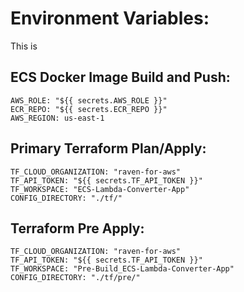 # Environment Variables:

This is 

## ECS Docker Image Build and Push:
```AWS_ROLE: "${{ secrets.AWS_ROLE }}"``` \
```ECR_REPO: "${{ secrets.ECR_REPO }}"``` \
```AWS_REGION: us-east-1```

## Primary Terraform Plan/Apply:
```TF_CLOUD_ORGANIZATION: "raven-for-aws"``` \
```TF_API_TOKEN: "${{ secrets.TF_API_TOKEN }}"``` \
```TF_WORKSPACE: "ECS-Lambda-Converter-App"``` \
```CONFIG_DIRECTORY: "./tf/"```

## Terraform Pre Apply:
```TF_CLOUD_ORGANIZATION: "raven-for-aws"``` \
```TF_API_TOKEN: "${{ secrets.TF_API_TOKEN }}"``` \
```TF_WORKSPACE: "Pre-Build_ECS-Lambda-Converter-App"``` \
```CONFIG_DIRECTORY: "./tf/pre/"```